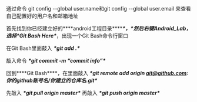 通过命令 
git config --global user.name和git config --global user.email 
来查看自己配置好的用户名和邮箱地址



首先找到你已经建立好的***\*android工程目录\*******\*，\****然后右键Android_Lab，选择***\*Git Bash Here\****，出现一个Git Bash命令行窗口 

 

在Git Bash里面敲入 
***\*git add .\**** 

 

敲入命令 
***\*git commit -m “commit info”\**** 

 

回到***\*Git Bash\****，在里面敲入 
***\*git remote add origin git@github.com:你的github账号名/你建立的仓库名.git\**** 

 

先敲入 
***\*git pull origin master\**** 
再敲入 
***\*git push origin master\**** 

 

